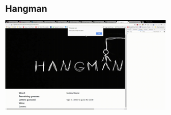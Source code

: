 # Hangman

![example](https://raw.githubusercontent.com/DC-Developer/Hangman/master/public/assets/gifs/Hangman%20-%20Google%20Chrome%2011_25_2017%207_45_31%20PM.gif)
